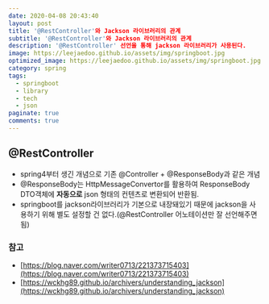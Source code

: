 ```yaml
---
date: 2020-04-08 20:43:40
layout: post
title: '@RestController'와 Jackson 라이브러리의 관계
subtitle: '@RestController'와 Jackson 라이브러리의 관계
description: '@RestController' 선언을 통해 jackson 라이브러리가 사용된다.
image: https://leejaedoo.github.io/assets/img/springboot.jpg
optimized_image: https://leejaedoo.github.io/assets/img/springboot.jpg
category: spring
tags:
  - springboot
  - library
  - tech
  - json
paginate: true
comments: true
---
```

## @RestController
- spring4부터 생긴 개념으로 기존 @Controller + @ResponseBody과 같은 개념
- @ResponseBody는 HttpMessageConvertor를 활용하여 ResponseBody DTO객체에 **자동으로** json 형태의 컨텐츠로 변환되어 반환됨.
- springboot를 jackson라이브러리가 기본으로 내장돼있기 때문에 jackson을 사용하기 위해 별도 설정할 건 없다.(@RestController 어노테이션만 잘 선언해주면 됨)

### 참고
- [https://blog.naver.com/writer0713/221373715403](https://blog.naver.com/writer0713/221373715403)
- [https://wckhg89.github.io/archivers/understanding_jackson](https://wckhg89.github.io/archivers/understanding_jackson)